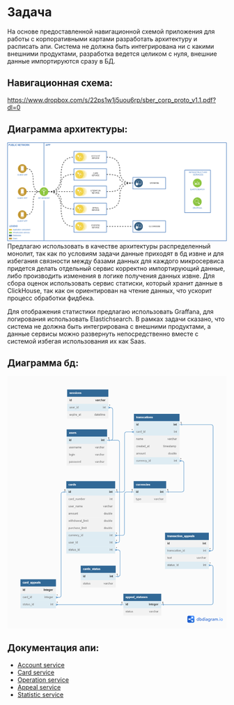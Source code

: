 # Задача
На основе предоставленной навигационной схемой приложения для работы с корпоративными картами разработать архитектуру и расписать апи.
Система не должна быть интегрирована ни с какими внешними продуктами, разработка ведется целиком с нуля, внешние данные импортируются сразу в БД.

## Навигационная схема:
https://www.dropbox.com/s/22ps1w1j5uou6rp/sber_corp_proto_v1.1.pdf?dl=0

## Диаграмма архитектуры:
![arch](https://github.com/ClausStolz/Architecture-Test/blob/main/img/architecture.png)
Предлагаю использовать в качестве архитектуры распределенный монолит, так как по условиям задачи данные приходят в бд извне и для избегания связности между базами данных для каждого микросервиса придется делать отдельный сервис корректно импортирующий данные, либо производить изменения в логике получения данных извне. Для сбора оценок использовать сервис статиски, который хранит данные в ClickHouse, так как он ориентирован на чтение данных, что ускорит процесс обработки фидбека. 

Для отображения статистики предлагаю использовать Graffana, для логирования использовать Elastichsearch. В рамках задачи сказано, что система не должна быть интегрирована с внешними продуктами, а данные сервисы можно развернуть непосредственно вместе с системой избегая использования их как Saas.

## Диаграмма бд:
![db](https://github.com/ClausStolz/Architecture-Test/blob/main/img/database.png)

## Документация апи:
- [Account service](docs/account_service.md)
- [Card service](docs/card_service.md)
- [Operation service](docs/operation_service.md)
- [Appeal service](docs/appeal_service.md)
- [Statistic service](docs/statistic_service.md)
